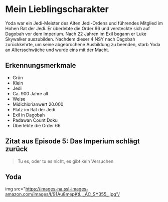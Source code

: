 # Mein Lieblingscharakter
Yoda war ein Jedi-Meister des Alten Jedi-Ordens und führendes Mitglied im Hohen Rat der Jedi. 
Er überlebte die Order 66 und versteckte sich auf Dagobah vor dem Imperium. 
Nach 22 Jahren im Exil begann er Luke Skywalker auszubilden. 
Nachdem dieser 4 NSY nach Dagobah zurückkehrte, um seine abgebrochene Ausbildung zu beenden, 
starb Yoda an Altersschwäche und wurde eins mit der Macht.

## Erkennungsmerkmale
* Grün
* Klein
* Jedi
* Ca. 900 Jahre alt 
* Weise
* Midichlorianwert 20.000
* Platz im Rat der Jedi
* Exil in Dagobah
* Padawan Count Doku
* Überlebte die Order 66

## Zitat aus Episode 5: Das Imperium schlägt zurück
> Tu es, oder tu es nicht, es gibt kein Versuchen

## Yoda
img src="https://images-na.ssl-images-amazon.com/images/I/91Au8mepKtL._AC_SY355_.jpg"/
